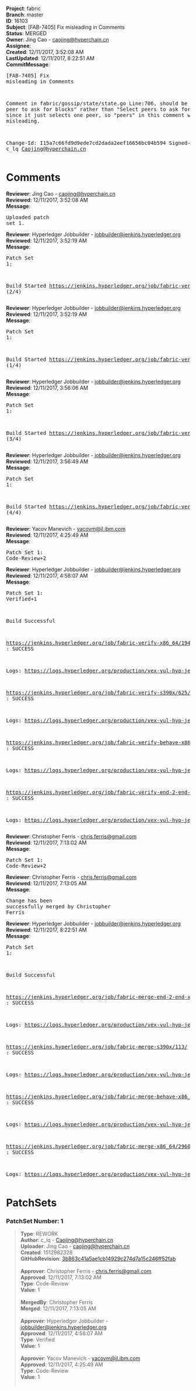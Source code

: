 <strong>Project</strong>: fabric<br><strong>Branch</strong>: master<br><strong>ID</strong>: 16103<br><strong>Subject</strong>: [FAB-7405] Fix misleading in Comments<br><strong>Status</strong>: MERGED<br><strong>Owner</strong>: Jing Cao - caojing@hyperchain.cn<br><strong>Assignee</strong>:<br><strong>Created</strong>: 12/11/2017, 3:52:08 AM<br><strong>LastUpdated</strong>: 12/11/2017, 8:22:51 AM<br><strong>CommitMessage</strong>:<br><pre>[FAB-7405] Fix misleading in Comments

Comment in fabric/gossip/state/state.go Line:706, should be "Select peer to ask for blocks" rather than "Select peers to ask for blocks", since it just selects one peer, so "peers" in this comment will be misleading.

Change-Id: I15a7c66fd9d9ede7cd2dada2eef16656bc04b594
Signed-off-by: c_lq <Caojing@hyperchain.cn>
</pre><h1>Comments</h1><strong>Reviewer</strong>: Jing Cao - caojing@hyperchain.cn<br><strong>Reviewed</strong>: 12/11/2017, 3:52:08 AM<br><strong>Message</strong>: <pre>Uploaded patch set 1.</pre><strong>Reviewer</strong>: Hyperledger Jobbuilder - jobbuilder@jenkins.hyperledger.org<br><strong>Reviewed</strong>: 12/11/2017, 3:52:19 AM<br><strong>Message</strong>: <pre>Patch Set 1:

Build Started https://jenkins.hyperledger.org/job/fabric-verify-s390x/625/ (2/4)</pre><strong>Reviewer</strong>: Hyperledger Jobbuilder - jobbuilder@jenkins.hyperledger.org<br><strong>Reviewed</strong>: 12/11/2017, 3:52:19 AM<br><strong>Message</strong>: <pre>Patch Set 1:

Build Started https://jenkins.hyperledger.org/job/fabric-verify-x86_64/19477/ (1/4)</pre><strong>Reviewer</strong>: Hyperledger Jobbuilder - jobbuilder@jenkins.hyperledger.org<br><strong>Reviewed</strong>: 12/11/2017, 3:56:06 AM<br><strong>Message</strong>: <pre>Patch Set 1:

Build Started https://jenkins.hyperledger.org/job/fabric-verify-behave-x86_64/13548/ (3/4)</pre><strong>Reviewer</strong>: Hyperledger Jobbuilder - jobbuilder@jenkins.hyperledger.org<br><strong>Reviewed</strong>: 12/11/2017, 3:56:49 AM<br><strong>Message</strong>: <pre>Patch Set 1:

Build Started https://jenkins.hyperledger.org/job/fabric-verify-end-2-end-x86_64/11176/ (4/4)</pre><strong>Reviewer</strong>: Yacov Manevich - yacovm@il.ibm.com<br><strong>Reviewed</strong>: 12/11/2017, 4:25:49 AM<br><strong>Message</strong>: <pre>Patch Set 1: Code-Review+2</pre><strong>Reviewer</strong>: Hyperledger Jobbuilder - jobbuilder@jenkins.hyperledger.org<br><strong>Reviewed</strong>: 12/11/2017, 4:58:07 AM<br><strong>Message</strong>: <pre>Patch Set 1: Verified+1

Build Successful 

https://jenkins.hyperledger.org/job/fabric-verify-x86_64/19477/ : SUCCESS

Logs: https://logs.hyperledger.org/production/vex-yul-hyp-jenkins-3/fabric-verify-x86_64/19477

https://jenkins.hyperledger.org/job/fabric-verify-s390x/625/ : SUCCESS

Logs: https://logs.hyperledger.org/production/vex-yul-hyp-jenkins-3/fabric-verify-s390x/625

https://jenkins.hyperledger.org/job/fabric-verify-behave-x86_64/13548/ : SUCCESS

Logs: https://logs.hyperledger.org/production/vex-yul-hyp-jenkins-3/fabric-verify-behave-x86_64/13548

https://jenkins.hyperledger.org/job/fabric-verify-end-2-end-x86_64/11176/ : SUCCESS

Logs: https://logs.hyperledger.org/production/vex-yul-hyp-jenkins-3/fabric-verify-end-2-end-x86_64/11176</pre><strong>Reviewer</strong>: Christopher Ferris - chris.ferris@gmail.com<br><strong>Reviewed</strong>: 12/11/2017, 7:13:02 AM<br><strong>Message</strong>: <pre>Patch Set 1: Code-Review+2</pre><strong>Reviewer</strong>: Christopher Ferris - chris.ferris@gmail.com<br><strong>Reviewed</strong>: 12/11/2017, 7:13:05 AM<br><strong>Message</strong>: <pre>Change has been successfully merged by Christopher Ferris</pre><strong>Reviewer</strong>: Hyperledger Jobbuilder - jobbuilder@jenkins.hyperledger.org<br><strong>Reviewed</strong>: 12/11/2017, 8:22:51 AM<br><strong>Message</strong>: <pre>Patch Set 1:

Build Successful 

https://jenkins.hyperledger.org/job/fabric-merge-end-2-end-x86_64/1632/ : SUCCESS

Logs: https://logs.hyperledger.org/production/vex-yul-hyp-jenkins-3/fabric-merge-end-2-end-x86_64/1632

https://jenkins.hyperledger.org/job/fabric-merge-s390x/113/ : SUCCESS

Logs: https://logs.hyperledger.org/production/vex-yul-hyp-jenkins-3/fabric-merge-s390x/113

https://jenkins.hyperledger.org/job/fabric-merge-behave-x86_64/1943/ : SUCCESS

Logs: https://logs.hyperledger.org/production/vex-yul-hyp-jenkins-3/fabric-merge-behave-x86_64/1943

https://jenkins.hyperledger.org/job/fabric-merge-x86_64/2960/ : SUCCESS

Logs: https://logs.hyperledger.org/production/vex-yul-hyp-jenkins-3/fabric-merge-x86_64/2960</pre><h1>PatchSets</h1><h3>PatchSet Number: 1</h3><blockquote><strong>Type</strong>: REWORK<br><strong>Author</strong>: c_lq - Caojing@hyperchain.cn<br><strong>Uploader</strong>: Jing Cao - caojing@hyperchain.cn<br><strong>Created</strong>: 1512982328<br><strong>GitHubRevision</strong>: [3b863c41a5ae1cb14929c274d7a15c246ff52fab](https://github.com/hyperledger/fabric/commit/3b863c41a5ae1cb14929c274d7a15c246ff52fab)<br><br><strong>Approver</strong>: Christopher Ferris - chris.ferris@gmail.com<br><strong>Approved</strong>: 12/11/2017, 7:13:02 AM<br><strong>Type</strong>: Code-Review<br><strong>Value</strong>: 1<br><br><strong>MergedBy</strong>: Christopher Ferris<br><strong>Merged</strong>: 12/11/2017, 7:13:05 AM<br><br><strong>Approver</strong>: Hyperledger Jobbuilder - jobbuilder@jenkins.hyperledger.org<br><strong>Approved</strong>: 12/11/2017, 4:58:07 AM<br><strong>Type</strong>: Verified<br><strong>Value</strong>: 1<br><br><strong>Approver</strong>: Yacov Manevich - yacovm@il.ibm.com<br><strong>Approved</strong>: 12/11/2017, 4:25:49 AM<br><strong>Type</strong>: Code-Review<br><strong>Value</strong>: 1<br><br></blockquote>